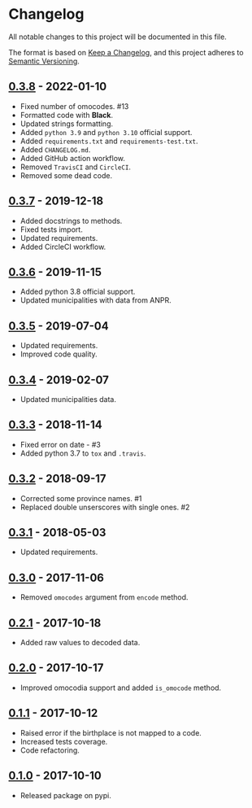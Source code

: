 # Changelog
All notable changes to this project will be documented in this file.

The format is based on [Keep a Changelog](https://keepachangelog.com/en/1.0.0/),
and this project adheres to [Semantic Versioning](https://semver.org/spec/v2.0.0.html).

## [0.3.8](https://github.com/fabiocaccamo/python-codicefiscale/releases/tag/0.3.8) - 2022-01-10
-   Fixed number of omocodes. #13
-   Formatted code with **Black**.
-   Updated strings formatting.
-   Added `python 3.9` and `python 3.10` official support.
-   Added `requirements.txt` and `requirements-test.txt`.
-   Added `CHANGELOG.md`.
-   Added GitHub action workflow.
-   Removed `TravisCI` and `CircleCI`.
-   Removed some dead code.

## [0.3.7](https://github.com/fabiocaccamo/python-codicefiscale/releases/tag/0.3.7) - 2019-12-18
-   Added docstrings to methods.
-   Fixed tests import.
-   Updated requirements.
-   Added CircleCI workflow.

## [0.3.6](https://github.com/fabiocaccamo/python-codicefiscale/releases/tag/0.3.6) - 2019-11-15
-   Added python 3.8 official support.
-   Updated municipalities with data from ANPR.

## [0.3.5](https://github.com/fabiocaccamo/python-codicefiscale/releases/tag/0.3.5) - 2019-07-04
-   Updated requirements.
-   Improved code quality.

## [0.3.4](https://github.com/fabiocaccamo/python-codicefiscale/releases/tag/0.3.4) - 2019-02-07
-   Updated municipalities data.

## [0.3.3](https://github.com/fabiocaccamo/python-codicefiscale/releases/tag/0.3.3) - 2018-11-14
-   Fixed error on date - #3
-   Added python 3.7 to `tox` and `.travis`.

## [0.3.2](https://github.com/fabiocaccamo/python-codicefiscale/releases/tag/0.3.2) - 2018-09-17
-   Corrected some province names. #1
-   Replaced double unserscores with single ones. #2

## [0.3.1](https://github.com/fabiocaccamo/python-codicefiscale/releases/tag/0.3.1) - 2018-05-03
-   Updated requirements.

## [0.3.0](https://github.com/fabiocaccamo/python-codicefiscale/releases/tag/0.3.0) - 2017-11-06
-   Removed `omocodes` argument from `encode` method.

## [0.2.1](https://github.com/fabiocaccamo/python-codicefiscale/releases/tag/0.2.1) - 2017-10-18
-   Added raw values to decoded data.

## [0.2.0](https://github.com/fabiocaccamo/python-codicefiscale/releases/tag/0.2.0) - 2017-10-17
-   Improved omocodia support and added `is_omocode` method.

## [0.1.1](https://github.com/fabiocaccamo/python-codicefiscale/releases/tag/0.1.1) - 2017-10-12
-   Raised error if the birthplace is not mapped to a code.
-   Increased tests coverage.
-   Code refactoring.

## [0.1.0](https://github.com/fabiocaccamo/python-codicefiscale/releases/tag/0.1.0) - 2017-10-10
-   Released package on pypi.

